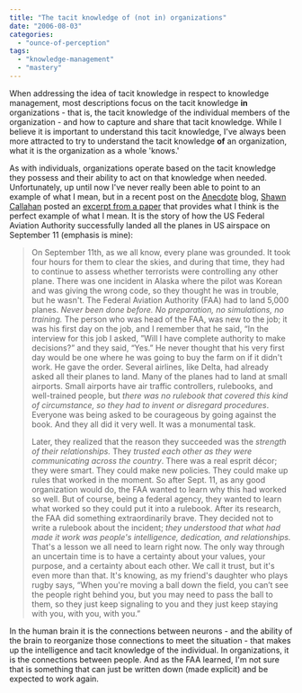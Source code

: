 ```yaml
---
title: "The tacit knowledge of (not in) organizations"
date: "2006-08-03"
categories: 
  - "ounce-of-perception"
tags: 
  - "knowledge-management"
  - "mastery"
---
```


When addressing the idea of tacit knowledge in respect to knowledge management, most descriptions focus on the tacit knowledge **in** organizations - that is, the tacit knowledge of the individual members of the organization - and how to capture and share that tacit knowledge. While I believe it is important to understand this tacit knowledge, I've always been more attracted to try to understand the tacit knowledge **of** an organization, what it is the organization as a whole 'knows.'

As with individuals, organizations operate based on the tacit knowledge they possess and their ability to act on that knowledge when needed. Unfortunately, up until now I've never really been able to point to an example of what I mean, but in a recent post on the [Anecdote](http://www.anecdote.com.au "anecdote - insight and empowerment") blog, [Shawn Callahan](http://www.anecdote.com.au/bios.php "Anecdote - Company Profile (Bios)") posted an [excerpt from a paper](http://www.anecdote.com.au/archives/2006/07/relationships_c.html "anecdote - Relationships create resilience") that provides what I think is the perfect example of what I mean. It is the story of how the US Federal Aviation Authority successfully landed all the planes in US airspace on September 11 (emphasis is mine):

> On September 11th, as we all know, every plane was grounded. It took four hours for them to clear the skies, and during that time, they had to continue to assess whether terrorists were controlling any other plane. There was one incident in Alaska where the pilot was Korean and was giving the wrong code, so they thought he was in trouble, but he wasn't. The Federal Aviation Authority (FAA) had to land 5,000 planes. _Never been done before. No preparation, no simulations, no training._ The person who was head of the FAA, was new to the job; it was his first day on the job, and I remember that he said, “In the interview for this job I asked, ”Will I have complete authority to make decisions?” and they said, “Yes.” He never thought that his very first day would be one where he was going to buy the farm on if it didn't work. He gave the order. Several airlines, like Delta, had already asked all their planes to land. Many of the planes had to land at small airports. Small airports have air traffic controllers, rulebooks, and well-trained people, but _there was no rulebook that covered this kind of circumstance, so they had to invent or disregard procedures_. Everyone was being asked to be courageous by going against the book. And they all did it very well. It was a monumental task.
> 
> Later, they realized that the reason they succeeded was the _strength of their relationships._ They _trusted each other as they were communicating across the country_. There was a real esprit décor; they were smart. They could make new policies. They could make up rules that worked in the moment. So after Sept. 11, as any good organization would do, the FAA wanted to learn why this had worked so well. But of course, being a federal agency, they wanted to learn what worked so they could put it into a rulebook. After its research, the FAA did something extraordinarily brave. They decided not to write a rulebook about the incident; _they understood that what had made it work was people's intelligence, dedication, and relationships._ That's a lesson we all need to learn right now. The only way through an uncertain time is to have a certainty about your values, your purpose, and a certainty about each other. We call it trust, but it's even more than that. It's knowing, as my friend's daughter who plays rugby says, “When you're moving a ball down the field, you can’t see the people right behind you, but you may need to pass the ball to them, so they just keep signaling to you and they just keep staying with you, with you, with you.”

In the human brain it is the connections between neurons - and the ability of the brain to reorganize those connections to meet the situation - that makes up the intelligence and tacit knowledge of the individual. In organizations, it is the connections between people. And as the FAA learned, I'm not sure that is something that can just be written down (made explicit) and be expected to work again.
